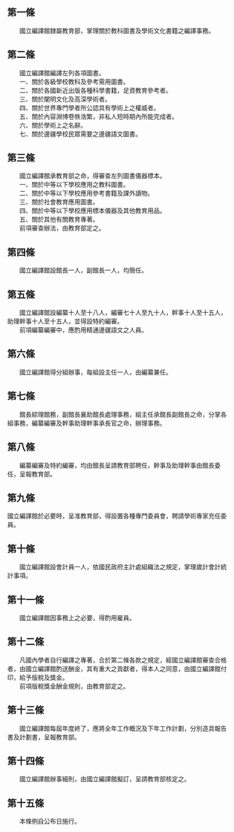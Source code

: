 第一條 
-------
　　國立編譯館隸屬教育部，掌理關於教科圖書及學術文化書籍之編譯事務。  


第二條 
-------
　　國立編譯館編譯左列各項圖書。  
　　一、關於各級學校教科及參考需用圖書。  
　　二、關於各國新近出版各種科學書籍，足資教育參考者。  
　　三、關於闡明文化及高深學術者。  
　　四、關於世界專門學者所公認具有學術上之權威者。  
　　五、關於內容淵博卷帙浩繁，非私人短時期內所能完成者。  
　　六、關於學術上之名辭。  
　　七、關於邊疆學校民眾需要之邊疆語文圖書。  


第三條 
-------
　　國立編譯館承教育部之命，得審查左列圖書儀器標本。  
　　一、關於中等以下學校應用之教科圖書。  
　　二、關於中等以下學校應用參考書籍及課外讀物。  
　　三、關於社會教育應用圖書。  
　　四、關於中等以下學校應用標本儀器及其他教育用品。  
　　五、關於其他有關教育專著。  
　　前項審查辦法，由教育部定之。  


第四條 
-------
　　國立編譯館設館長一人，副館長一人，均簡任。  


第五條 
-------
　　國立編譯館設編纂十人至十八人，編審七十人至九十人，幹事十人至十五人，助理幹事十人至十五人，並得設特約編審。  
　　前項編纂編審中，應酌用精通邊疆語文之人員。  


第六條 
-------
　　國立編譯館得分組辦事，每組設主任一人，由編纂兼任。  


第七條 
-------
　　館長綜理館務，副館長襄助館長處理事務，組主任承館長副館長之命，分掌各組事務，編纂編審及幹事助理幹事承長官之命，辦理事務。  


第八條 
-------
　　編纂編審及特約編審，均由館長呈請教育部聘任，幹事及助理幹事由館長委任，呈報教育部。  


第九條 
-------
國立編譯館於必要時，呈准教育部，得設置各種專門委員會，聘請學術專家充任委員。  


第十條 
-------
　　國立編譯館設會計員一人，依國民政府主計處組織法之規定，掌理歲計會計統計事項。  


第十一條 
---------
　　國立編譯館因事務上之必要，得酌用雇員。  


第十二條 
---------
　　凡國內學者自行編譯之專著，合於第二條各款之規定，經國立編譯館審查合格者，由國立編譯館酌送酬金，其有重大之貢獻者，得本人之同意，由國立編譯館付印，給予版稅及獎金。  
　　前項版稅獎金酬金規則，由教育部定之。  


第十三條 
---------
　　國立編譯館每屆年度終了，應將全年工作概況及下年工作計劃，分別造具報告書及計劃書，呈報教育部。  


第十四條 
---------
　　國立編譯館辦事細則，由國立編譯館擬訂，呈請教育部核定之。  


第十五條 
---------
　　本條例自公布日施行。